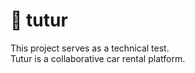 # 🚗 tutur

This project serves as a technical test.  
Tutur is a collaborative car rental platform.
